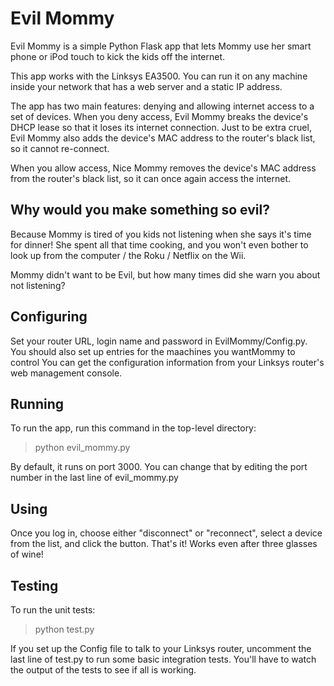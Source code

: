 # Evil Mommy #

Evil Mommy is a simple Python Flask app that lets Mommy use her smart phone
or iPod touch to kick the kids off the internet.

This app works with the Linksys EA3500. You can run it on any machine 
inside your network that has a web server and a static IP address.

The app has two main features: denying and allowing internet access to a
set of devices. When you deny access, Evil Mommy breaks the device's DHCP
lease so that it loses its internet connection. Just to be extra cruel, Evil
Mommy also adds the device's MAC address to the router's black list, so it
cannot re-connect.

When you allow access, Nice Mommy removes the device's MAC address from the
router's black list, so it can once again access the internet.

## Why would you make something so evil? ##

Because Mommy is tired of you kids not listening when she says it's time for
dinner! She spent all that time cooking, and you won't even bother to look up
from the computer / the Roku / Netflix on the Wii.

Mommy didn't want to be Evil, but how many times did she  warn you about not 
listening?

## Configuring ##

Set your router URL, login name and password in EvilMommy/Config.py. You 
should also set up entries for the maachines you wantMommy  to control
You can get the configuration information from your Linksys router's web 
management console.

## Running ##

To run the app, run this command in the top-level directory:

> python evil_mommy.py

By default, it runs on port 3000. You can change that by editing the port
number in the last line of evil_mommy.py

## Using ##

Once you log in, choose either "disconnect" or "reconnect", select a device 
from the list, and click the button. That's it! Works even after three
glasses of wine!

## Testing ##

To run the unit tests:

> python test.py

If you set up the Config file to talk to your Linksys router, uncomment
the last line of test.py to run some basic integration tests. You'll have
to watch the output of the tests to see if all is working.

